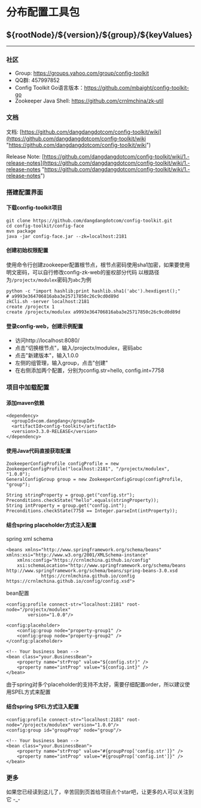 # 分布配置工具包

<h2>${rootNode}/${version}/${group}/${keyValues}</h2>

<hr>

### 社区
* Group: https://groups.yahoo.com/group/config-toolkit
* QQ群: 457997852
* Config Toolkit Go语言版本：https://github.com/mbaight/config-toolkit-go
* Zookeeper Java Shell: https://github.com/crnlmchina/zk-util

### 文档
文档: [https://github.com/dangdangdotcom/config-toolkit/wiki](https://github.com/dangdangdotcom/config-toolkit/wiki "https://github.com/dangdangdotcom/config-toolkit/wiki")

Release Note: [https://github.com/dangdangdotcom/config-toolkit/wiki/1.-release-notes](https://github.com/dangdangdotcom/config-toolkit/wiki/1.-release-notes "https://github.com/dangdangdotcom/config-toolkit/wiki/1.-release-notes")

### 搭建配置界面
#### 下载config-toolkit项目
```
git clone https://github.com/dangdangdotcom/config-toolkit.git
cd config-toolkit/config-face
mvn package
java -jar config-face.jar --zk=localhost:2181
```

#### 创建初始权限配置
使用命令行创建zookeeper配置根节点，根节点密码使用sha1加密，如果要使用明文密码，可以自行修改config-zk-web的鉴权部分代码
以根路径为`/projectx/modulex`密码为`abc`为例
```
python -c "import hashlib;print hashlib.sha1('abc').hexdigest();"
# a9993e364706816aba3e25717850c26c9cd0d89d 
zkCli.sh -server localhost:2181
create /projectx 1
create /projectx/modulex a9993e364706816aba3e25717850c26c9cd0d89d
```
#### 登录config-web，创建示例配置
 - 访问http://localhost:8080/
 - 点击"切换根节点"，输入/projectx/modulex，密码abc
 - 点击"新建版本"，输入1.0.0
 - 左侧的组管理，输入group，点击"创建"
 - 在右侧添加两个配置，分别为config.str=hello, config.int=7758

### 项目中加载配置
#### 添加maven依赖
```
<dependency>
  <groupId>com.dangdang</groupId>
  <artifactId>config-toolkit</artifactId>
  <version>3.3.0-RELEASE</version>
</dependency>
```
#### 使用Java代码直接获取配置
```
ZookeeperConfigProfile configProfile = new ZookeeperConfigProfile("localhost:2181", "/projectx/modulex", "1.0.0");
GeneralConfigGroup group = new ZookeeperConfigGroup(configProfile, "group");

String stringProperty = group.get("config.str");
Preconditions.checkState("hello".equals(stringProperty));
String intProperty = group.get("config.int");
Preconditions.checkState(7758 == Integer.parseInt(intProperty));
```
#### 结合spring placeholder方式注入配置
spring xml schema
```
<beans xmlns="http://www.springframework.org/schema/beans" xmlns:xsi="http://www.w3.org/2001/XMLSchema-instance"
	xmlns:config="https://crnlmchina.github.io/config"
	xsi:schemaLocation="http://www.springframework.org/schema/beans http://www.springframework.org/schema/beans/spring-beans-3.0.xsd
             https://crnlmchina.github.io/config https://crnlmchina.github.io/config/config.xsd">
```
bean配置
```
<config:profile connect-str="localhost:2181" root-node="/projectx/modulex" 
		version="1.0.0"/>

<config:placeholder>
	<config:group node="property-group1" />	
	<config:group node="property-group2" />	
</config:placeholder>

<!-- Your business bean -->
<bean class="your.BusinessBean">
    <property name="strProp" value="${config.str}" />
    <property name="intProp" value="${config.int}" />
</bean>
```
由于spring对多个placeholder的支持不太好，需要仔细配置order，所以建议使用SPEL方式来配置
#### 结合spring SPEL方式注入配置
```
<config:profile connect-str="localhost:2181" root-node="/projectx/modulex" version="1.0.0"/>
<config:group id="groupProp" node="group"/>

<!-- Your business bean -->
<bean class="your.BusinessBean">
    <property name="strProp" value="#{groupProp['config.str']}" />
    <property name="intProp" value="#{groupProp['config.int']}" />
</bean>
```

### 更多
如果您已经读到这儿了，辛苦回到页首给项目点个star吧，让更多的人可以关注到它 -_-
